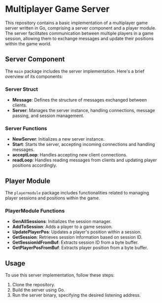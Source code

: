 # Multiplayer Game Server

This repository contains a basic implementation of a multiplayer game server written in Go, comprising a server component and a player module. The server facilitates communication between multiple players in a game session, allowing them to exchange messages and update their positions within the game world.

## Server Component

The `main` package includes the server implementation. Here's a brief overview of its components:

### Server Struct

- **Message**: Defines the structure of messages exchanged between clients.
- **Server**: Manages the server instance, handling connections, message passing, and session management.

### Server Functions

- **NewServer**: Initializes a new server instance.
- **Start**: Starts the server, accepting incoming connections and handling messages.
- **acceptLoop**: Handles accepting new client connections.
- **readLoop**: Handles reading messages from clients and updating player positions accordingly.

## Player Module

The `playermodule` package includes functionalities related to managing player sessions and positions within the game.

### PlayerModule Functions

- **GenAllSessions**: Initializes the session manager.
- **AddToSession**: Adds a player to a game session.
- **UpdatePlayerPos**: Updates a player's position within a session.
- **GetSession**: Retrieves session information based on session ID.
- **GetSessionIdFromBuf**: Extracts session ID from a byte buffer.
- **GetPlayerPosFromBuf**: Extracts player position from a byte buffer.

## Usage

To use this server implementation, follow these steps:

1. Clone the repository.
2. Build the server using Go.
3. Run the server binary, specifying the desired listening address.
